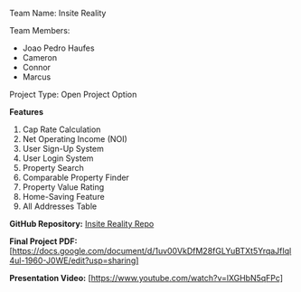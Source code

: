 Team Name: Insite Reality

Team Members:

- Joao Pedro Haufes
- Cameron
- Connor
- Marcus

Project Type: Open Project Option

**Features**
1. Cap Rate Calculation 
2. Net Operating Income (NOI) 
3. User Sign-Up System
4. User Login System 
5. Property Search 
1. Comparable Property Finder 
2. Property Value Rating 
3. Home-Saving Feature 
4. All Addresses Table 


**GitHub Repository:** [Insite Reality Repo](https://github.com/cameronmorganDuke/CS316-Project)

**Final Project PDF:** [https://docs.google.com/document/d/1uv00VkDfM28fGLYuBTXt5YrqaJfIql4ul-1960-J0WE/edit?usp=sharing]

**Presentation Video:** [https://www.youtube.com/watch?v=lXGHbN5qFPc]

